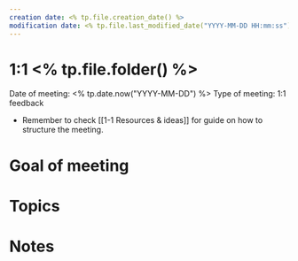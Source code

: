```yaml
---
creation date: <% tp.file.creation_date() %>
modification date: <% tp.file.last_modified_date("YYYY-MM-DD HH:mm:ss") %>
---
```


# 1:1 <% tp.file.folder() %>
Date of meeting: <% tp.date.now("YYYY-MM-DD") %>
Type of meeting: 1:1 feedback

- Remember to check [[1-1 Resources & ideas]] for guide on how to structure the meeting.



# Goal of meeting

# Topics

# Notes

